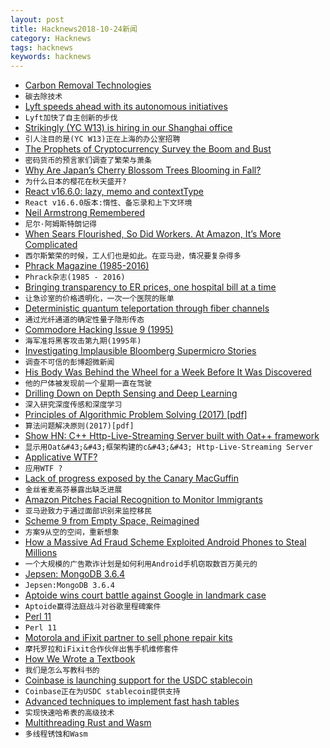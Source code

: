 ```yaml
---
layout: post
title: Hacknews2018-10-24新闻
category: Hacknews
tags: hacknews
keywords: hacknews
---
```




- [Carbon Removal Technologies](http://carbon.ycombinator.com)
- `碳去除技术`
- [Lyft speeds ahead with its autonomous initiatives](https://techcrunch.com/2018/10/23/lyft-is-buying-london-ar-startup-blue-vision-labs-to-fuel-its-autonomous-car-efforts/)
- `Lyft加快了自主创新的步伐`
- [Strikingly (YC W13) is hiring in our Shanghai office](http://www.strikingly.com/s/careers?utm_source=hn&amp;utm_content=sh)
- `引人注目的是(YC W13)正在上海的办公室招聘`
- [The Prophets of Cryptocurrency Survey the Boom and Bust](https://www.newyorker.com/magazine/2018/10/22/the-prophets-of-cryptocurrency-survey-the-boom-and-bust)
- `密码货币的预言家们调查了繁荣与萧条`
- [Why Are Japan’s Cherry Blossom Trees Blooming in Fall?](https://www.smithsonianmag.com/smart-news/why-are-japans-cherry-blossom-trees-blooming-fall-180970590/?no-ist)
- `为什么日本的樱花在秋天盛开?`
- [React v16.6.0: lazy, memo and contextType](https://reactjs.org/blog/2018/10/23/react-v-16-6.html)
- `React v16.6.0版本:惰性、备忘录和上下文环境`
- [Neil Armstrong Remembered](https://ceas.uc.edu/about/neil-armstrong-remembered.html)
- `尼尔·阿姆斯特朗记得`
- [When Sears Flourished, So Did Workers. At Amazon, It’s More Complicated](https://www.nytimes.com/2018/10/23/business/economy/amazon-workers-sears-bankruptcy-filing.html)
- `西尔斯繁荣的时候，工人们也是如此。在亚马逊，情况要复杂得多`
- [Phrack Magazine (1985-2016)](http://www.phrack.org/)
- `Phrack杂志(1985 - 2016)`
- [Bringing transparency to ER prices, one hospital bill at a time](https://www.cjr.org/q_and_a/sarah-kliff-vox.php)
- `让急诊室的价格透明化，一次一个医院的账单`
- [Deterministic quantum teleportation through fiber channels](http://advances.sciencemag.org/content/4/10/eaas9401)
- `通过光纤通道的确定性量子隐形传态`
- [Commodore Hacking Issue 9 (1995)](http://www.ffd2.com/fridge/chacking/c=hacking9.txt)
- `海军准将黑客攻击第九期(1995年)`
- [Investigating Implausible Bloomberg Supermicro Stories](https://www.servethehome.com/investigating-implausible-bloomberg-supermicro-stories/)
- `调查不可信的彭博超微新闻`
- [His Body Was Behind the Wheel for a Week Before It Was Discovered](https://www.nytimes.com/2018/10/23/nyregion/man-found-dead-in-car-new-york.html)
- `他的尸体被发现前一个星期一直在驾驶`
- [Drilling Down on Depth Sensing and Deep Learning](https://bair.berkeley.edu/blog/2018/10/23/depth-sensing/)
- `深入研究深度传感和深度学习`
- [Principles of Algorithmic Problem Solving (2017) [pdf]](https://www.csc.kth.se/~jsannemo/slask/main.pdf)
- `算法问题解决原则(2017)[pdf]`
- [Show HN: C&#43;&#43; Http-Live-Streaming Server built with Oat&#43;&#43; framework](https://github.com/oatpp/oatpp-examples/tree/master/Media-Stream)
- `显示用Oat&#43;&#43;框架构建的c&#43;&#43; Http-Live-Streaming Server`
- [Applicative WTF?](https://blog.plover.com/prog/haskell/applicative.html)
- `应用WTF ?`
- [Lack of progress exposed by the Canary MacGuffin](https://rachelbythebay.com/w/2018/10/23/idle/)
- `金丝雀麦高芬暴露出缺乏进展`
- [Amazon Pitches Facial Recognition to Monitor Immigrants](https://www.bloomberg.com/news/articles/2018-10-23/amazon-pitches-facial-recognition-tools-to-monitor-immigrants?srnd=premium)
- `亚马逊致力于通过面部识别来监控移民`
- [Scheme 9 from Empty Space, Reimagined](https://t3x.org/s9fes-reimagined/index.html)
- `方案9从空的空间，重新想象`
- [How a Massive Ad Fraud Scheme Exploited Android Phones to Steal Millions](https://www.buzzfeednews.com/article/craigsilverman/how-a-massive-ad-fraud-scheme-exploited-android-phones-to)
- `一个大规模的广告欺诈计划是如何利用Android手机窃取数百万美元的`
- [Jepsen: MongoDB 3.6.4](http://jepsen.io/analyses/mongodb-3-6-4)
- `Jepsen:MongoDB 3.6.4`
- [Aptoide wins court battle against Google in landmark case](https://uk.reuters.com/article/us-google-antitrust-aptoide/aptoide-wins-court-battle-against-google-in-landmark-case-idUKKCN1MW2CL)
- `Aptoide赢得法庭战斗对谷歌里程碑案件`
- [Perl 11](http://perl11.org/)
- `Perl 11`
- [Motorola and iFixit partner to sell phone repair kits](https://ifixit.org/blog/11644/motorola-ifixit-partnership/)
- `摩托罗拉和iFixit合作伙伴出售手机维修套件`
- [How We Wrote a Textbook](http://tim.hibal.org/blog/how-we-wrote-a-textbook/)
- `我们是怎么写教科书的`
- [Coinbase is launching support for the USDC stablecoin](https://blog.coinbase.com/coinbase-and-circle-announce-the-launch-of-usd-coin-a-digital-dollar-2cd6548d237)
- `Coinbase正在为USDC stablecoin提供支持`
- [Advanced techniques to implement fast hash tables](https://attractivechaos.wordpress.com/2018/10/01/advanced-techniques-to-implement-fast-hash-tables/)
- `实现快速哈希表的高级技术`
- [Multithreading Rust and Wasm](https://rustwasm.github.io/2018/10/24/multithreading-rust-and-wasm.html)
- `多线程锈蚀和Wasm`

